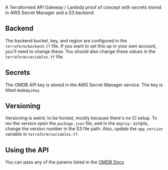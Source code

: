 A Terraformed API Gateway / Lambda proof of concept with secrets stored in AWS Secret Manager and a S3 backend.

## Backend

The backend bucket, key, and region are configured in the `terraform/backend.tf` file. If you want to set this up in your own account, you'll need to change these. You should also change these values in the `terraform/variables.tf` file.

## Secrets

The OMDB API key is stored in the AWS Secret Manager service. The key is titled `OmdbApiKey`.

## Versioning

Versioning is weird, to be honest, mostly because there's no CI setup. To rev the version open the `package.json` file, and in the `deploy:` scripts, change the version number in the S3 file path. Also, update the `app_version` variable in `terraform/variables.tf`.

## Using the API
You can pass any of the params listed in the [OMDB Docs](http://www.omdbapi.com/#parameters)
